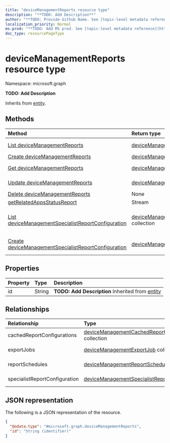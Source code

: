 ```yaml
---
title: "deviceManagementReports resource type"
description: "**TODO: Add Description**"
author: "**TODO: Provide Github Name. See [topic-level metadata reference](https://msgo.azurewebsites.net/add/document/guidelines/metadata.html#topic-level-metadata)**"
localization_priority: Normal
ms.prod: "**TODO: Add MS prod. See [topic-level metadata reference](https://msgo.azurewebsites.net/add/document/guidelines/metadata.html#topic-level-metadata)**"
doc_type: resourcePageType
---
```


# deviceManagementReports resource type

Namespace: microsoft.graph

**TODO: Add Description**


Inherits from [entity](../resources/entity.md).

## Methods
|Method|Return type|Description|
|:---|:---|:---|
|[List deviceManagementReports](../api/intune-devicemanagementreports-list.md)|[deviceManagementReports](../resources/intune-devicemanagementreports.md) collection|Get a list of the [deviceManagementReports](../resources/devicemanagementreports.md) objects and their properties.|
|[Create deviceManagementReports](../api/intune-devicemanagementreports-create.md)|[deviceManagementReports](../resources/intune-devicemanagementreports.md)|Create a new [deviceManagementReports](../resources/intune-devicemanagementreports.md) object.|
|[Get deviceManagementReports](../api/intune-devicemanagementreports-get.md)|[deviceManagementReports](../resources/intune-devicemanagementreports.md)|Read the properties and relationships of a [deviceManagementReports](../resources/intune-devicemanagementreports.md) object.|
|[Update deviceManagementReports](../api/intune-devicemanagementreports-update.md)|[deviceManagementReports](../resources/intune-devicemanagementreports.md)|Update the properties of a [deviceManagementReports](../resources/intune-devicemanagementreports.md) object.|
|[Delete deviceManagementReports](../api/intune-devicemanagementreports-delete.md)|None|Deletes a [deviceManagementReports](../resources/intune-devicemanagementreports.md) object.|
|[getRelatedAppsStatusReport](../api/intune-devicemanagementreports-getrelatedappsstatusreport.md)|Stream|**TODO: Add Description**|
|[List deviceManagementSpecialistReportConfiguration](../api/intune-devicemanagementreports-list-specialistreportconfiguration.md)|[deviceManagementSpecialistReportConfiguration](../resources/intune-devicemanagementspecialistreportconfiguration.md) collection|Get the deviceManagementSpecialistReportConfiguration resources from the specialistReportConfiguration navigation property.|
|[Create deviceManagementSpecialistReportConfiguration](../api/intune-devicemanagementreports-post-specialistreportconfiguration.md)|[deviceManagementSpecialistReportConfiguration](../resources/intune-devicemanagementspecialistreportconfiguration.md)|Create a new deviceManagementSpecialistReportConfiguration object.|

## Properties
|Property|Type|Description|
|:---|:---|:---|
|id|String|**TODO: Add Description** Inherited from [entity](../resources/entity.md)|

## Relationships
|Relationship|Type|Description|
|:---|:---|:---|
|cachedReportConfigurations|[deviceManagementCachedReportConfiguration](../resources/intune-devicemanagementcachedreportconfiguration.md) collection|**TODO: Add Description**|
|exportJobs|[deviceManagementExportJob](../resources/intune-devicemanagementexportjob.md) collection|**TODO: Add Description**|
|reportSchedules|[deviceManagementReportSchedule](../resources/intune-devicemanagementreportschedule.md) collection|**TODO: Add Description**|
|specialistReportConfiguration|[deviceManagementSpecialistReportConfiguration](../resources/intune-devicemanagementspecialistreportconfiguration.md)|**TODO: Add Description**|

## JSON representation
The following is a JSON representation of the resource.
<!-- {
  "blockType": "resource",
  "keyProperty": "id",
  "@odata.type": "microsoft.graph.deviceManagementReports",
  "baseType": "microsoft.graph.entity",
  "openType": false
}
-->
``` json
{
  "@odata.type": "#microsoft.graph.deviceManagementReports",
  "id": "String (identifier)"
}
```

